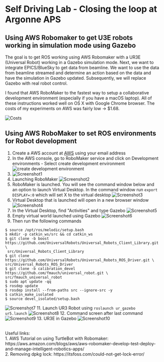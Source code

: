 # Self Driving Lab - Closing the loop at Argonne APS


## Using AWS Robomaker to get U3E robots working in simulation mode using Gazebo

The goal is to get ROS working using AWS Robomaker with a UR3E (Universal Robot) working in a Gazebo simulation mode. Next, we want to integrate EPICS/BlueSky to get data from beamline. We want to use the data from beamline streamed and determine an action based on the data and have the simulation in Gazebo updated. Subsequently, we will replace Gazebo with real robot control.

I found that AWS RoboMaker to the fastest way to setup a collaborative development environment (especially if you have a macOS laptop). All of these instructions worked well on OS X with Google Chrome browser. The costs of my experiments on AWS was fairly low -> $1.68.

![Costs](images/13.png)

## Using AWS RoboMaker to set ROS environments for Robot development

1. Create a AWS account at [AWS](https://aws.amazon.com) using your email address
2. In the AWS console, go to RoboMaker service and click on Development environments - Select create development environment ![create development environment](images/Robomaker1.png)
3. ![Screenshot1](images/2.png) 
4. Launching RoboMaker ![Screenshot2](images/3.png)
5. RoboMaker is launched. You will see the command window below and an option to launch Virtual Desktop. In the command window run ```export DISPLAY=:0```  which will set X to the virtual desktop ![Screenshot3](images/4.png)
7. Virtual Desktop that is launched will open in a new browser window  ![Screenshot4](images/5.png)
8. In the Virtual Desktop, find "Activities" and type Gazebo ![Screenshot5](images/6.png)
9. Empty virtual world launched using Gazebo ![Screenshot6](images/7.png)
10. Then run the following commands
```
$ source /opt/ros/melodic/setup.bash
$ mkdir -p catkin_ws/src && cd catkin_ws
$ git clone -b boost https://github.com/UniversalRobots/Universal_Robots_Client_Library.git \
 src/Universal_Robots_Client_Library
$ git clone https://github.com/UniversalRobots/Universal_Robots_ROS_Driver.git \
src/Universal_Robots_ROS_Driver
$ git clone -b calibration_devel https://github.com/fmauch/universal_robot.git \
src/fmauch_universal_robot
$ sudo apt update -qq
$ rosdep update
$ rosdep install --from-paths src --ignore-src -y
$ catkin_make_isolated
$ source devel_isolated/setup.bash
```
![Screenshot7](images/8.png)
11. Launch UR3 Robot using ```roslaunch ur_gazebo ur5.launch``` ![Screenshot8](images/9.png)
12. Command screen after last command ![Screenshot9](images/10.png)
13. UR3E in Gazebo ![Screenshot10](images/11.png)




<br>
Useful links:<br>
1. AWS Tutorial on using TurtleBot with Robomaker: https://aws.amazon.com/blogs/aws/aws-robomaker-develop-test-deploy-and-manage-intelligent-robotics-apps/ <br>
2. Removing dpkg lock: https://itsfoss.com/could-not-get-lock-error/

